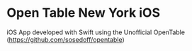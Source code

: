 # Open Table New York iOS
iOS App developed with Swift using the Unofficial OpenTable (https://github.com/sosedoff/opentable)
